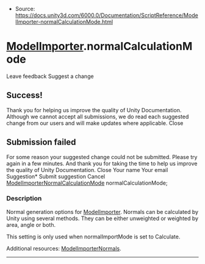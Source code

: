 * Source: https://docs.unity3d.com/6000.0/Documentation/ScriptReference/ModelImporter-normalCalculationMode.html

#  [ModelImporter](https://docs.unity3d.com/6000.0/Documentation/ScriptReference/ModelImporter.html).normalCalculationMode
Leave feedback
Suggest a change
## Success!
Thank you for helping us improve the quality of Unity Documentation. Although we cannot accept all submissions, we do read each suggested change from our users and will make updates where applicable.
Close
## Submission failed
For some reason your suggested change could not be submitted. Please <a>try again</a> in a few minutes. And thank you for taking the time to help us improve the quality of Unity Documentation.
Close
Your name Your email Suggestion* Submit suggestion
Cancel
[ModelImporterNormalCalculationMode](https://docs.unity3d.com/6000.0/Documentation/ScriptReference/ModelImporterNormalCalculationMode.html) normalCalculationMode; 
### Description
Normal generation options for [ModelImporter](https://docs.unity3d.com/6000.0/Documentation/ScriptReference/ModelImporter.html).
Normals can be calculated by Unity using several methods. They can be either unweighted or weighted by area, angle or both.  
  
This setting is only used when normalImportMode is set to Calculate.  
  
Additional resources: [ModelImporterNormals](https://docs.unity3d.com/6000.0/Documentation/ScriptReference/ModelImporterNormals.html).
* * *

